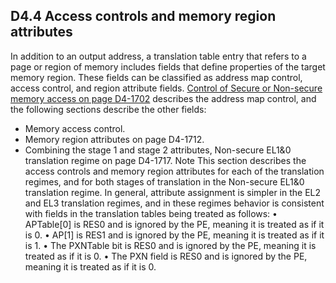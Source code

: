 ## D4.4 Access controls and memory region attributes

In addition to an output address, a translation table entry that refers to a page or region of memory includes fields that define properties of the target memory region. These fields can be classified as address map control, access control, and region attribute fields. [Control of Secure or Non-secure memory access on page D4-1702](#) describes the address map control, and the following sections describe the other fields:
* Memory access control.
* Memory region attributes on page D4-1712.
* Combining the stage 1 and stage 2 attributes, Non-secure EL1&0 translation regime on page D4-1717.
Note
This section describes the access controls and memory region attributes for each of the translation regimes, and for both stages of translation in the Non-secure EL1&0 translation regime. In general, attribute assignment is simpler in the EL2 and EL3 translation regimes, and in these regimes behavior is consistent with fields in the translation tables being treated as follows:
• APTable[0] is RES0 and is ignored by the PE, meaning it is treated as if it is 0.
• AP[1] is RES1 and is ignored by the PE, meaning it is treated as if it is 1.
• The PXNTable bit is RES0 and is ignored by the PE, meaning it is treated as if it is 0.
• The PXN field is RES0 and is ignored by the PE, meaning it is treated as if it is 0.